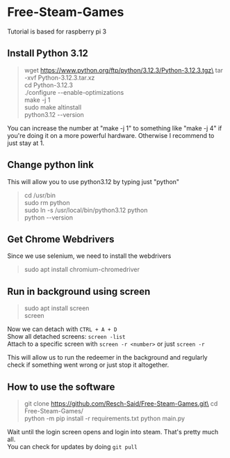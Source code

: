 # Free-Steam-Games
Tutorial is based for raspberry pi 3
## Install Python 3.12
> wget https://www.python.org/ftp/python/3.12.3/Python-3.12.3.tgz\
> tar -xvf Python-3.12.3.tar.xz\
> cd Python-3.12.3\
> ./configure --enable-optimizations\
> make -j 1\
> sudo make altinstall\
> python3.12 --version

You can increase the number at "make -j 1" to something like "make -j 4" if you're doing it on a more powerful hardware. Otherwise I recommend to just stay at 1.

## Change python link
This will allow you to use python3.12 by typing just "python"
> cd /usr/bin\
> sudo rm python\
> sudo ln -s /usr/local/bin/python3.12 python\
> python --version

## Get Chrome Webdrivers
Since we use selenium, we need to install the webdrivers
> sudo apt install chromium-chromedriver

## Run in background using screen
> sudo apt install screen\
> screen

Now we can detach with `CTRL + A + D`\
Show all detached screens: `screen -list`\
Attach to a specific screen with `screen -r <number>` or just `screen -r`

This will allow us to run the redeemer in the background and regularly check if something went wrong or just stop it altogether.

## How to use the software
> git clone https://github.com/Resch-Said/Free-Steam-Games.git\
> cd Free-Steam-Games/\
> python -m pip install -r requirements.txt
> python main.py

Wait until the login screen opens and login into steam. That's pretty much all.\
You can check for updates by doing `git pull`